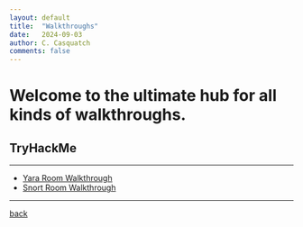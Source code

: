 ```yaml
---
layout: default
title:  "Walkthroughs"
date:   2024-09-03
author: C. Casquatch
comments: false
---
```


# Welcome to the ultimate hub for all kinds of walkthroughs.

## TryHackMe
* * *
* [Yara Room Walkthrough](_posts/Walkthroughs/2024-09-03-Yara-Walkthrough.markdown)
* [Snort Room Walkthrough](_posts/Walkthroughs/2024-09-03-Snort-Walkthrough.markdown)
  
* * *
[back](./index.md)
